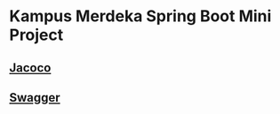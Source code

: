 # Kampus Merdeka Spring Boot Mini Project

## [Jacoco](http://18.215.16.65:8000/)
## [Swagger](http://18.215.16.65/swagger-ui/index.html#/)